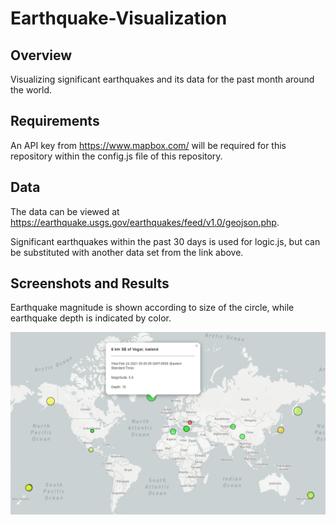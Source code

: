 # Earthquake-Visualization

## Overview
Visualizing significant earthquakes and its data for the past month around the world.

## Requirements
An API key from https://www.mapbox.com/ will be required for this repository within the config.js file of this repository.

## Data
The data can be viewed at https://earthquake.usgs.gov/earthquakes/feed/v1.0/geojson.php.

Significant earthquakes within the past 30 days is used for logic.js, but can be substituted with another data set from the link above.

## Screenshots and Results

Earthquake magnitude is shown according to size of the circle, while earthquake depth is indicated by color.

<img src="https://github.com/jjying89/Earthquake-Visualization/blob/main/static/images/map.PNG" width="800">

